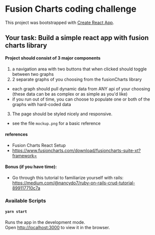 # Fusion Charts coding challenge
This project was bootstrapped with [Create React App](https://github.com/facebook/create-react-app).
## Your task: Build a simple react app with fusion charts library
#### Project should consist of 3 major components
1. a navigation area with two buttons that when clicked should toggle between two graphs
2. 2 separate graphs of you choosing from the fusionCharts library
 - each graph should pull dynamic data from ANY api of your choosing (these data can be as complex or as simple as you'd like)
 - if you run out of time, you can choose to populate one or both of the graphs with hard-coded data
3. The page should be styled nicely and responsive.
 - see the file `mockup.png` for a basic reference

#### references
 - Fusion Charts React Setup
  - https://www.fusioncharts.com/download/fusioncharts-suite-xt?framework=

#### Bonus (if you have time):
 - Go through this tutorial to familiarize yourself with rails: https://medium.com/@nancydo7/ruby-on-rails-crud-tutorial-899117710c7a

### Available Scripts
#### `yarn start`
Runs the app in the development mode.<br />
Open [http://localhost:3000](http://localhost:3000) to view it in the browser.
